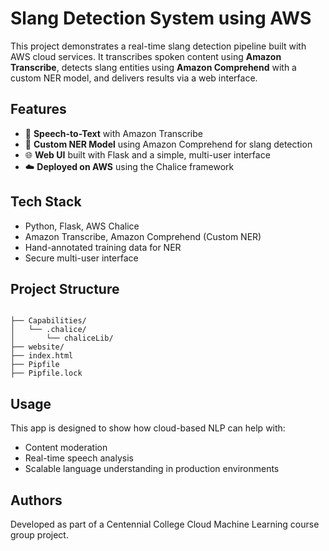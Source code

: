 # Slang Detection System using AWS

This project demonstrates a real-time slang detection pipeline built with AWS cloud services. It transcribes spoken content using **Amazon Transcribe**, detects slang entities using **Amazon Comprehend** with a custom NER model, and delivers results via a web interface.

## Features

- 🎤 **Speech-to-Text** with Amazon Transcribe
- 🧠 **Custom NER Model** using Amazon Comprehend for slang detection
- 🌐 **Web UI** built with Flask and a simple, multi-user interface
- ☁️ **Deployed on AWS** using the Chalice framework

## Tech Stack

- Python, Flask, AWS Chalice
- Amazon Transcribe, Amazon Comprehend (Custom NER)
- Hand-annotated training data for NER
- Secure multi-user interface

## Project Structure

```

├── Capabilities/
│   └── .chalice/
│       └── chaliceLib/
├── website/
├── index.html
├── Pipfile
├── Pipfile.lock

```

## Usage

This app is designed to show how cloud-based NLP can help with:
- Content moderation
- Real-time speech analysis
- Scalable language understanding in production environments

## Authors

Developed as part of a Centennial College Cloud Machine Learning course group project.
